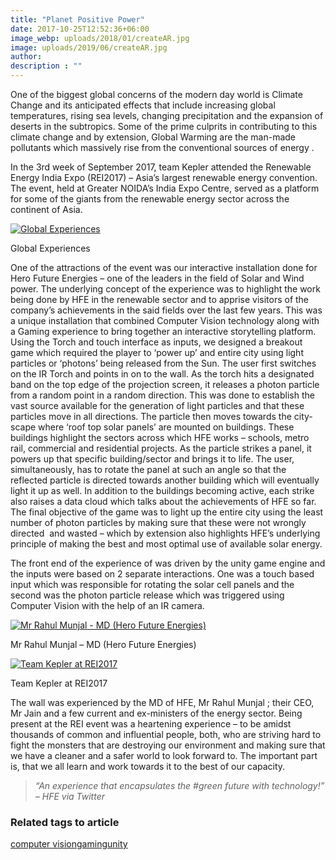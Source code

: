 ```yaml
---
title: "Planet Positive Power"
date: 2017-10-25T12:52:36+06:00
image_webp: uploads/2018/01/createAR.jpg
image: uploads/2019/06/createAR.jpg
author: 
description : ""
---
```


One of the biggest global concerns of the modern day world is Climate Change and its anticipated effects that include increasing global temperatures, rising sea levels, changing precipitation and the expansion of deserts in the subtropics. Some of the prime culprits in contributing to this climate change and by extension, Global Warming are the man-made pollutants which massively rise from the conventional sources of energy .

In the 3rd week of September 2017, team Kepler attended the Renewable Energy India Expo (REI2017) – Asia’s largest renewable energy convention. The event, held at Greater NOIDA’s India Expo Centre, served as a platform for some of the giants from the renewable energy sector across the continent of Asia.

[![Global Experiences](http://experiencesutra.com/wp-content/uploads/2017/10/WhatsApp-Image-2017-10-25-at-07.45.33.jpeg)](http://experiencesutra.com/wp-content/uploads/2017/10/WhatsApp-Image-2017-10-25-at-07.45.33.jpeg)

Global Experiences

One of the attractions of the event was our interactive installation done for Hero Future Energies – one of the leaders in the field of Solar and Wind power. The underlying concept of the experience was to highlight the work being done by HFE in the renewable sector and to apprise visitors of the company’s achievements in the said fields over the last few years. This was a unique installation that combined Computer Vision technology along with a Gaming experience to bring together an interactive storytelling platform. Using the Torch and touch interface as inputs, we designed a breakout game which required the player to ‘power up’ and entire city using light particles or ‘photons’ being released from the Sun. The user first switches on the IR Torch and points in on to the wall. As the torch hits a designated band on the top edge of the projection screen, it releases a photon particle from a random point in a random direction. This was done to establish the vast source available for the generation of light particles and that these particles move in all directions. The particle then moves towards the city-scape where ‘roof top solar panels’ are mounted on buildings. These buildings highlight the sectors across which HFE works – schools, metro rail, commercial and residential projects. As the particle strikes a panel, it powers up that specific building/sector and brings it to life. The user, simultaneously, has to rotate the panel at such an angle so that the reflected particle is directed towards another building which will eventually light it up as well. In addition to the buildings becoming active, each strike also raises a data cloud which talks about the achievements of HFE so far. The final objective of the game was to light up the entire city using the least number of photon particles by making sure that these were not wrongly directed  and wasted – which by extension also highlights HFE’s underlying principle of making the best and most optimal use of available solar energy.

The front end of the experience of was driven by the unity game engine and the inputs were based on 2 separate interactions. One was a touch based input which was responsible for rotating the solar cell panels and the second was the photon particle release which was triggered using Computer Vision with the help of an IR camera.

[![Mr Rahul Munjal - MD (Hero Future Energies)](http://experiencesutra.com/wp-content/uploads/2017/10/1.jpg)](http://experiencesutra.com/wp-content/uploads/2017/10/1.jpg)

Mr Rahul Munjal – MD (Hero Future Energies)

[![Team Kepler at REI2017](http://experiencesutra.com/wp-content/uploads/2017/10/2.jpeg)](http://experiencesutra.com/wp-content/uploads/2017/10/2.jpeg)

Team Kepler at REI2017

The wall was experienced by the MD of HFE, Mr Rahul Munjal ; their CEO, Mr Jain and a few current and ex-ministers of the energy sector. Being present at the REI event was a heartening experience – to be amidst thousands of common and influential people, both, who are striving hard to fight the monsters that are destroying our environment and making sure that we have a cleaner and a safer world to look forward to. The important part is, that we all learn and work towards it to the best of our capacity.

> _“An experience that encapsulates the #green future with technology!” – HFE via Twitter_

### Related tags to article

[computer vision](http://experiencesutra.com/tag/computer-vision/)[gaming](http://experiencesutra.com/tag/gaming/)[unity](http://experiencesutra.com/tag/unity/)
